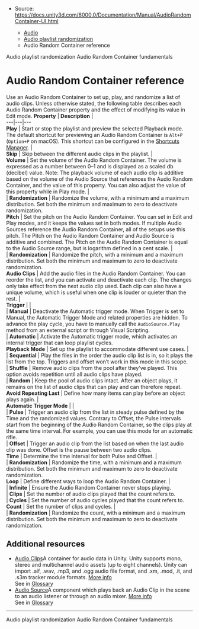 * Source: https://docs.unity3d.com/6000.0/Documentation/Manual/AudioRandomContainer-UI.html

  * [Audio](https://docs.unity3d.com/6000.0/Documentation/Manual/Audio.html)
  * [Audio playlist randomization](https://docs.unity3d.com/6000.0/Documentation/Manual/AudioRandomContainer.html)
  * Audio Random Container reference


[](https://docs.unity3d.com/6000.0/Documentation/Manual/AudioRandomContainer.html)
Audio playlist randomization
[](https://docs.unity3d.com/6000.0/Documentation/Manual/AudioRandomContainer-fundamentals.html)
Audio Random Container fundamentals
# Audio Random Container reference
Use an Audio Random Container to set up, play, and randomize a list of audio clips. Unless otherwise stated, the following table describes each Audio Random Container property and the effect of modifying its value in Edit mode.
**Property** | **Description** |   
---|---|---  
**Play** | Start or stop the playlist and preview the selected Playback mode. The default shortcut for previewing an Audio Random Container is `Alt+P` (`Option+P` on macOS). This shortcut can be configured in the [Shortcuts Manager](https://docs.unity3d.com/6000.0/Documentation/Manual/ShortcutsManager.html). |   
**Skip** | Skip between the different audio clips in the playlist. |   
**Volume** | Set the volume of the Audio Random Container. The volume is expressed as a number between 0–1 and is displayed as a scaled db (decibel) value. Note: The playback volume of each audio clip is additive based on the volume of the Audio Source that references the Audio Random Container, and the value of this property. You can also adjust the value of this property while in Play mode. |   
| **Randomization** | Randomize the volume, with a minimum and a maximum distribution. Set both the minimum and maximum to zero to deactivate randomization.  
**Pitch** | Set the pitch on the Audio Random Container. You can set in Edit and Play modes, and it keeps the values set in both modes. If multiple Audio Sources reference the Audio Random Container, all of the setups use this pitch. The Pitch on the Audio Random Container and Audio Source is additive and combined. The Pitch on the Audio Random Container is equal to the Audio Source range, but is logarithm defined in a cent scale. |   
| **Randomization** | Randomize the pitch, with a minimum and a maximum distribution. Set both the minimum and maximum to zero to deactivate randomization.  
**Audio Clips** | Add the audio files in the Audio Random Container. You can reorder the list, and you can activate and deactivate each clip. The changes only take effect from the next audio clip used. Each clip can also have a unique volume, which is useful when one clip is louder or quieter than the rest. |   
**Trigger** |  |   
| **Manual** | Deactivate the Automatic trigger mode. When Trigger is set to Manual, the Automatic Trigger Mode and related properties are hidden. To advance the play cycle, you have to manually call the `AudioSource.Play` method from an external script or through Visual Scripting.  
| **Automatic** | Activate the Automatic trigger mode, which activates an internal trigger that can loop playlist cycles.  
**Playback Mode** | Set up the playlist to accommodate different use cases. |   
| **Sequential** | Play the files in the order the audio clip list is in, so it plays the list from the top. Triggers and offset won’t work in this mode in this scope.  
| **Shuffle** | Remove audio clips from the pool after they’ve played. This option avoids repetition until all audio clips have played.  
| **Random** | Keep the pool of audio clips intact. After an object plays, it remains on the list of audio clips that can play and can therefore repeat.  
**Avoid Repeating Last** | Define how many items can play before an object plays again. |   
**Automatic Trigger Mode** |  |   
| **Pulse** | Trigger an audio clip from the list in steady pulse defined by the Time and the randomized values. Contrary to Offset, the Pulse intervals start from the beginning of the Audio Random Container, so the clips play at the same time interval. For example, you can use this mode for an automatic rifle.  
| **Offset** | Trigger an audio clip from the list based on when the last audio clip was done. Offset is the pause between two audio clips.  
**Time** | Determine the time interval for both Pulse and Offset. |   
| **Randomization** | Randomize the time, with a minimum and a maximum distribution. Set both the minimum and maximum to zero to deactivate randomization.  
**Loop** | Define different ways to loop the Audio Random Container. |   
| **Infinite** | Ensure the Audio Random Container never stops playing.  
| **Clips** | Set the number of audio clips played that the count refers to.  
| **Cycles** | Set the number of audio cycles played that the count refers to.  
**Count** | Set the number of clips and cycles. |   
| **Randomization** | Randomize the count, with a minimum and a maximum distribution. Set both the minimum and maximum to zero to deactivate randomization.  
## Additional resources
  * [Audio Clips](https://docs.unity3d.com/6000.0/Documentation/Manual/class-AudioClip.html)A container for audio data in Unity. Unity supports mono, stereo and multichannel audio assets (up to eight channels). Unity can import .aif, .wav, .mp3, and .ogg audio file format, and .xm, .mod, .it, and .s3m tracker module formats. [More info](https://docs.unity3d.com/6000.0/Documentation/Manual/class-AudioClip.html)  
See in [Glossary](https://docs.unity3d.com/6000.0/Documentation/Manual/Glossary.html#AudioClip)
  * [Audio Source](https://docs.unity3d.com/6000.0/Documentation/Manual/class-AudioSource.html)A component which plays back an Audio Clip in the scene to an audio listener or through an audio mixer. [More info](https://docs.unity3d.com/6000.0/Documentation/Manual/class-AudioSource.html)  
See in [Glossary](https://docs.unity3d.com/6000.0/Documentation/Manual/Glossary.html#AudioSource)


* * *
[](https://docs.unity3d.com/6000.0/Documentation/Manual/AudioRandomContainer.html)
Audio playlist randomization
[](https://docs.unity3d.com/6000.0/Documentation/Manual/AudioRandomContainer-fundamentals.html)
Audio Random Container fundamentals
